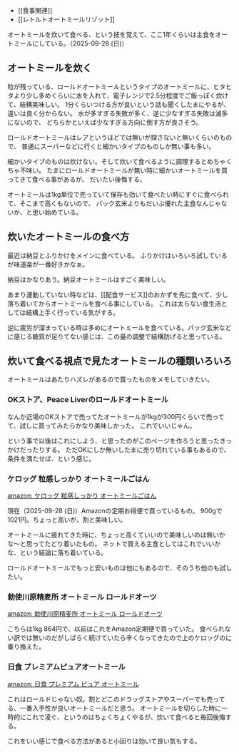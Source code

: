 - [[食事関連]]
- [[レトルトオートミールリゾット]]

オートミールを炊いて食べる、という技を覚えて、ここ1年くらいは主食をオートミールにしている。（2025-09-28 (日)）

## オートミールを炊く

粒が残っている、ロールドオートミールというタイプのオートミールに、ヒタヒタより少し多めくらいに水を入れて、電子レンジで2.5分程度でご飯っぽく炊けて、結構美味しい。
1分くらいつける方が良いという話も聞くしたまにやるが、違いは良く分からない。
水が多すぎる失敗が多く、逆に少なすぎる失敗は滅多にないので、
どちらかといえば少なすぎる方向に倒す方が良さそう。

ロールドオートミールはレアというほどでは無いが探さないと無いくらいのもので、
普通にスーパーなどに行くと細かいタイプのものしか無い事も多い。

細かいタイプのものは炊けない。そして炊いて食べるように調理するとめちゃくちゃ不味い。
たまにロールドオートミールが無い時に細かいオートミールを買ってきて食べる事があるが、
だいたい後悔する。

オートミールは1kg単位で売っていて保存も効いて食べたい時にすぐに食べられて、そこまで高くもないので、
パック玄米よりもだいぶ優れた主食なんじゃないか、と思い始めている。

## 炊いたオートミールの食べ方

最近は納豆とふりかけをメインに食べている。
ふりかけはいろいろ試しているが味道楽が一番好きかなぁ。

納豆はかなりあう。納豆オートミールはすごく美味しい。

あまり運動していない時などは、[[配食サービス]]のおかずを先に食べて、少し落ち着いてからオートミールを食べる事にしている。
これは太らない食生活としては結構上手く行っている気がする。

逆に疲労が溜まっている時は多めにオートミールを食べている。パック玄米などに感じる糖質が足りてない感じは、この量の調整で結構防げると思っている。

## 炊いて食べる視点で見たオートミールの種類いろいろ

オートミールはあたりハズレがあるので買ったものをメモしていきたい。

### OKストア、Peace Liverのロールドオートミール

なんか近場のOKストアで売ってたオートミールが1kgが300円くらいで売ってて、試しに買ってみたらかなり美味しかった。
これでいいじゃん。

という事で以後はこれにしよう、と思ったのがこのページを作ろうと思ったきっかけだったりする。
ただOKにしか無いしたまに売り切れている事もあるので、条件を満たせば、という感じ。

### ケロッグ 粒感しっかり オートミールごはん

[amazon: ケロッグ 粒感しっかり オートミールごはん](https://amzn.to/4ntmqZ4)

現在（2025-09-28 (日)）Amazonの定期お得便で買っているもの。
900gで1021円。ちょっと高いが、割と美味しい。

オートミールに疲れてきた時に、ちょっと高くていいので美味しいのは無いかな〜と思ってたどり着いたもの。
ネットで買える主食としてはこれでいいかな、という結論に落ち着いている。

ロールドオートミールでもっと安いものは他にもあるので、そのうち他のも試したい。

### 勅使川原精麦所 オートミール ロールドオーツ 

[amazon: 勅使川原精麦所 オートミール ロールドオーツ ](https://amzn.to/4mwNmWp)

こちらは1kg 864円で、以前はこれをAmazon定期便で買っていた。
食べられない訳では無いのだがしばらく続けていたら辛くなってきたので上のケロッグのに乗り換えた。

### 日食 プレミアムピュアオートミール

[amazon: 日食 プレミアム ピュア オートミール](https://amzn.to/485wySX)

これはロールドじゃない奴。割とどこのドラッグストアやスーパーでも売ってる、一番入手性が良いオートミールだと思う。
オートミールを切らした時に一時的にこれで凌ぐ、というのはちょくちょくやるが、炊いて食べると毎回後悔する。

これをいい感じで食べる方法があると小回りは効いて良い気もする。